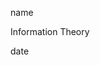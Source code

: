 <link href="../../whirlwind.css" rel="stylesheet">

<whirlheader>
    <p>name</p>
    <p>Information Theory</p>
    <p>date</p>
</whirlheader>

<!-- start typing here :) -->